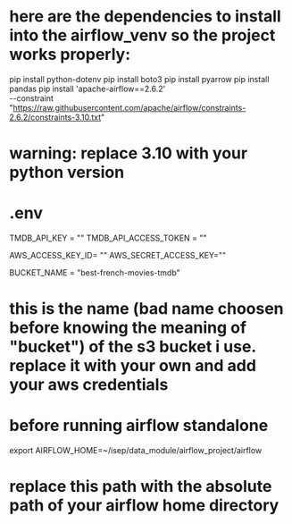 # here are the dependencies to install into the airflow_venv so the project works properly:


pip install python-dotenv
pip install boto3
pip install pyarrow
pip install pandas
pip install 'apache-airflow==2.6.2' \
 --constraint "https://raw.githubusercontent.com/apache/airflow/constraints-2.6.2/constraints-3.10.txt"
# warning: replace 3.10 with your python version

# .env 

TMDB_API_KEY = "" 
TMDB_API_ACCESS_TOKEN = ""

AWS_ACCESS_KEY_ID= "" 
AWS_SECRET_ACCESS_KEY=""

BUCKET_NAME = "best-french-movies-tmdb"    
# this is the name (bad name choosen before knowing the meaning of "bucket") of the s3 bucket i use. replace it with your own and add your aws credentials

# before running airflow standalone
export AIRFLOW_HOME=~/isep/data_module/airflow_project/airflow 
# replace this path with the absolute path of your airflow home directory
